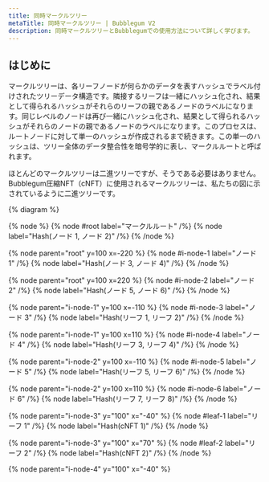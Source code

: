 ```yaml
---
title: 同時マークルツリー
metaTitle: 同時マークルツリー | Bubblegum V2
description: 同時マークルツリーとBubblegumでの使用方法について詳しく学びます。
---
```


## はじめに

マークルツリーは、各リーフノードが何らかのデータを表すハッシュでラベル付けされたツリーデータ構造です。隣接するリーフは一緒にハッシュ化され、結果として得られるハッシュがそれらのリーフの親であるノードのラベルになります。同じレベルのノードは再び一緒にハッシュ化され、結果として得られるハッシュがそれらのノードの親であるノードのラベルになります。このプロセスは、ルートノードに対して単一のハッシュが作成されるまで続きます。この単一のハッシュは、ツリー全体のデータ整合性を暗号学的に表し、マークルルートと呼ばれます。

ほとんどのマークルツリーは二進ツリーですが、そうである必要はありません。Bubblegum圧縮NFT（cNFT）に使用されるマークルツリーは、私たちの図に示されているように二進ツリーです。

{% diagram %}

{% node %}
{% node #root label="マークルルート" /%}
{% node label="Hash(ノード 1, ノード 2)" /%}
{% /node %}

{% node parent="root" y=100 x=-220 %}
{% node #i-node-1 label="ノード 1" /%}
{% node label="Hash(ノード 3, ノード 4)" /%}
{% /node %}

{% node parent="root" y=100 x=220 %}
{% node #i-node-2 label="ノード 2" /%}
{% node label="Hash(ノード 5, ノード 6)" /%}
{% /node %}

{% node parent="i-node-1" y=100 x=-110 %}
{% node #i-node-3 label="ノード 3" /%}
{% node label="Hash(リーフ 1, リーフ 2)" /%}
{% /node %}

{% node parent="i-node-1" y=100 x=110 %}
{% node #i-node-4 label="ノード 4" /%}
{% node label="Hash(リーフ 3, リーフ 4)" /%}
{% /node %}

{% node parent="i-node-2" y=100 x=-110 %}
{% node #i-node-5 label="ノード 5" /%}
{% node label="Hash(リーフ 5, リーフ 6)" /%}
{% /node %}

{% node parent="i-node-2" y=100 x=110 %}
{% node #i-node-6 label="ノード 6" /%}
{% node label="Hash(リーフ 7, リーフ 8)" /%}
{% /node %}

{% node parent="i-node-3" y="100" x="-40" %}
{% node #leaf-1 label="リーフ 1" /%}
{% node label="Hash(cNFT 1)" /%}
{% /node %}

{% node parent="i-node-3" y="100" x="70" %}
{% node #leaf-2 label="リーフ 2" /%}
{% node label="Hash(cNFT 2)" /%}
{% /node %}

{% node parent="i-node-4" y="100" x="-40" %}